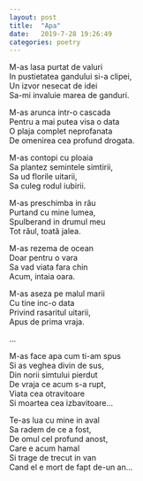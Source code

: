```yaml
---
layout: post
title:  "Apa"
date:   2019-7-28 19:26:49
categories: poetry
---
```


M-as lasa purtat de valuri <br /> 
In pustietatea gandului si-a clipei, <br />
Un izvor nesecat de idei <br />
Sa-mi invaluie marea de ganduri. <br />

M-as arunca intr-o cascada <br />
Pentru a mai putea visa o data <br />
O plaja complet neprofanata <br />
De omenirea cea profund drogata. <br />

M-as contopi cu ploaia <br />
Sa plantez semintele simtirii, <br />
Sa ud florile uitarii, <br />
Sa culeg rodul iubirii. <br />

M-as preschimba in râu <br />
Purtand cu mine lumea, <br />
Spulberand in drumul meu <br />
Tot răul, toată jalea. <br />

M-as rezema de ocean <br />
Doar pentru o vara <br />
Sa vad viata fara chin <br />
Acum, intaia oara. <br />

M-as aseza pe malul marii <br />
Cu tine inc-o data <br />
Privind rasaritul uitarii, <br />
Apus de prima vraja. <br />

... <br />

M-as face apa cum ti-am spus <br />
Si as veghea divin de sus, <br />
Din norii simtului pierdut <br />
De vraja ce acum s-a rupt, <br />
Viata cea otravitoare <br />
Si moartea cea izbavitoare... <br />

Te-as lua cu mine in aval <br />
Sa radem de ce a fost, <br />
De omul cel profund anost, <br />
Care e acum hamal <br />
Si trage de trecut in van <br />
Cand el e mort de fapt de-un an...


